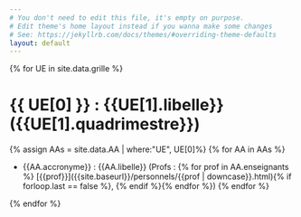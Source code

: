 ```yaml
---
# You don't need to edit this file, it's empty on purpose.
# Edit theme's home layout instead if you wanna make some changes
# See: https://jekyllrb.com/docs/themes/#overriding-theme-defaults
layout: default
---
```

{% for UE in site.data.grille %}
# {{ UE[0] }} : {{UE[1].libelle}} ({{UE[1].quadrimestre}})

{% assign AAs = site.data.AA | where:"UE", UE[0]%}
{% for AA in  AAs %}
- {{AA.accronyme}} : {{AA.libelle}} (Profs :  {% for prof in AA.enseignants %} [{{prof}}]({{site.baseurl}}/personnels/{{prof | downcase}}.html){% if forloop.last == false %}, {% endif %}{% endfor %})
{% endfor %}

{% endfor %}